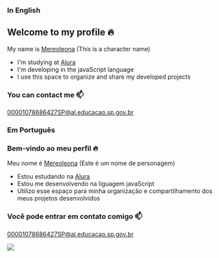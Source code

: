 ### In English

## Welcome to my profile 🔥

My name is [Mereoleona](https://blackclover.fandom.com/wiki/Mereoleona_Vermillion) (This is a character name)

- I'm studying at [Alura](https://www.alura.com.br)
- I'm developing in the javaScript language
- I use this space to organize and share my developed projects

### You can contact me 📫

00001078686427SP@al.educacao.sp.gov.br

### Em Português

### Bem-vindo ao meu perfil 🔥

Meu nome é [Mereoleona](https://blackclover.fandom.com/wiki/Mereoleona_Vermillion) (Este é um nome de personagem)

- Estou estudando na [Alura](https://www.alura.com.br)
- Estou me desenvolvendo na liguagem javaScript
- Utilizo esse espaço para minha organização e compartilhamento dos meus projetos desenvolvidos

### Você pode entrar em contato comigo 📫

00001078686427SP@al.educacao.sp.gov.br

![](https://media1.tenor.com/m/U45Q8YaJzBUAAAAC/moti-hearts.gif)
